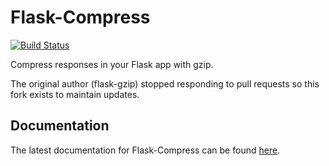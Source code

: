 Flask-Compress
=========

[![Build Status](https://travis-ci.org/wichitacode/flask-compress.png)](https://travis-ci.org/wichitacode/flask-compress)

Compress responses in your Flask app with gzip.

The original author (flask-gzip) stopped responding to pull requests so this fork exists to maintain updates.

Documentation
-------------
The latest documentation for Flask-Compress can be found [here](https://flask-compress.readthedocs.org/en/latest/).
